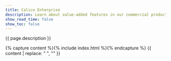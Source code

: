 ```yaml
---
title: Calico Enterprise
description: Learn about value-added features in our commercial product, Calico Enterprise. 
show_read_time: false
show_toc: false
---
```


{{ page.description }}

{% capture content %}{% include index.html %}{% endcapture %}
{{ content | replace: "    ", "" }}
